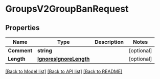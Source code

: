 # GroupsV2GroupBanRequest

## Properties
Name | Type | Description | Notes
------------ | ------------- | ------------- | -------------
**Comment** | **string** |  | [optional] 
**Length** | [**IgnoresIgnoreLength**](Ignores.IgnoreLength.md) |  | [optional] 

[[Back to Model list]](../README.md#documentation-for-models) [[Back to API list]](../README.md#documentation-for-api-endpoints) [[Back to README]](../README.md)


